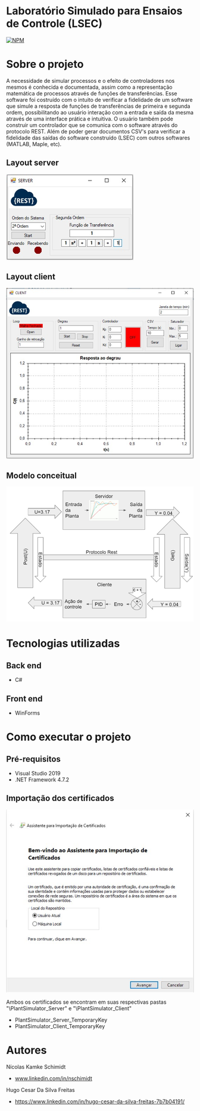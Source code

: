 # Laboratório Simulado para Ensaios de Controle (LSEC)
[![NPM](https://img.shields.io/npm/l/react)](https://github.com/NicolasKamke/PlantSimulator/blob/main/LICENSE) 

# Sobre o projeto

A necessidade de simular processos e o efeito de controladores nos mesmos é conhecida e documentada, assim como a representação matemática de processos através de funções de transferências. 
Esse software foi costruído com o intuito de verificar a fidelidade de um software que simule a resposta de funções de transferências de primeira e segunda ordem, possibilitando ao usuário interação com a entrada e saída da mesma através de uma interface prática e intuitiva. 
O usuário também pode construir um controlador que se comunica com o software através do protocolo REST. Além de poder gerar documentos CSV's para verificar a fidelidade das saídas do software construído (LSEC) com outros softwares (MATLAB, Maple, etc). 

## Layout server
![Server](https://github.com/NicolasKamke/PlantSimulator/blob/main/assets/LayoutServer.jpeg) 

## Layout client
![Client](https://github.com/NicolasKamke/PlantSimulator/blob/main/assets/LayoutClient.jpeg)


## Modelo conceitual
![Modelo Conceitual](https://github.com/NicolasKamke/PlantSimulator/blob/main/assets/ModeloConceitual.jpeg)

# Tecnologias utilizadas
## Back end
- C#
## Front end
- WinForms

# Como executar o projeto

## Pré-requisitos
- Visual Studio 2019
- .NET Framework 4.7.2

## Importação dos certificados
![Importação de Certificado](https://github.com/NicolasKamke/PlantSimulator/blob/main/assets/ImportacaoCertificado.jpg)

Ambos os certificados se encontram em suas respectivas pastas "\PlantSimulator_Server" e "\PlantSimulator_Client"

- PlantSimulator_Server_TemporaryKey
- PlantSimulator_Client_TemporaryKey

# Autores

Nícolas Kamke Schimidt
- www.linkedin.com/in/nschimidt

Hugo Cesar Da Silva Freitas
- https://www.linkedin.com/in/hugo-cesar-da-silva-freitas-7b7b04191/



